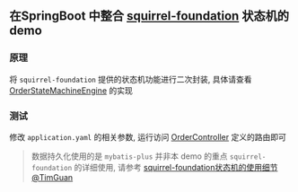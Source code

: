 ## 在SpringBoot 中整合 [squirrel-foundation](https://github.com/hekailiang/squirrel) 状态机的demo

### 原理

将 `squirrel-foundation` 提供的状态机功能进行二次封装, 具体请查看 [OrderStateMachineEngine](./src/main/java/com/miaotaizi/statemachinedemo/statemachine/OrderStateMachineEngine.java) 的实现

### 测试
修改 `application.yaml` 的相关参数, 运行访问 [OrderController](./src/main/java/com/miaotaizi/statemachinedemo/controller/OrderController.java) 定义的路由即可

> 数据持久化使用的是 `mybatis-plus` 并非本 demo 的重点
> `squirrel-foundation` 的详细使用, 请参考 [squirrel-foundation状态机的使用细节](https://segmentfault.com/a/1190000009906469) [@TimGuan](https://github.com/TimGuan)